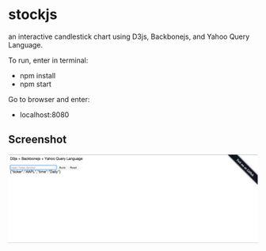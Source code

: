 # stockjs
an interactive candlestick chart using D3js, Backbonejs, and Yahoo Query Language.

To run, enter in terminal:
* npm install
* npm start

Go to browser and enter:
* localhost:8080

## Screenshot
![screenshot](/screenshots/alpha.png)
